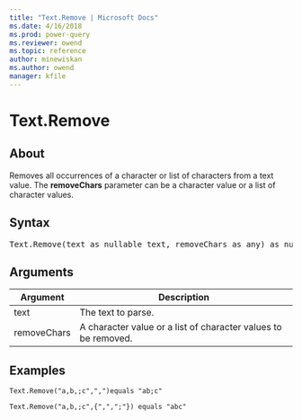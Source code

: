 ```yaml
---
title: "Text.Remove | Microsoft Docs"
ms.date: 4/16/2018
ms.prod: power-query
ms.reviewer: owend
ms.topic: reference
author: minewiskan
ms.author: owend
manager: kfile
---
```

# Text.Remove

  
## About  
Removes all occurrences of a character or list of characters from a text value. The **removeChars** parameter can be a character value or a list of character values.  
  
## Syntax

<pre>
Text.Remove(text as nullable text, removeChars as any) as nullable text  
</pre>
  
## Arguments  
  
|Argument|Description|  
|------------|---------------|  
|text|The text to parse.|  
|removeChars|A character value or a list of character values to be removed.|  
  
## Examples  
  
```powerquery-m
Text.Remove("a,b,;c",",")equals "ab;c"  
```  
  
```powerquery-m
Text.Remove("a,b,;c",{",",";"}) equals "abc"  
```  
